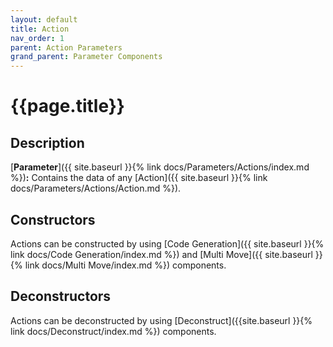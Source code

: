 ```yaml
---
layout: default
title: Action
nav_order: 1
parent: Action Parameters
grand_parent: Parameter Components
---
```


# **{{page.title}}**

## **Description**

[**Parameter**]({{ site.baseurl }}{% link docs/Parameters/Actions/index.md %})**:** 
Contains the data of any [Action]({{ site.baseurl }}{% link docs/Parameters/Actions/Action.md %}). 

## **Constructors**

Actions can be constructed by using [Code Generation]({{ site.baseurl }}{% link docs/Code Generation/index.md %}) and [Multi Move]({{ site.baseurl }}{% link docs/Multi Move/index.md %}) components.

## **Deconstructors**

Actions can be deconstructed by using [Deconstruct]({{site.baseurl }}{% link docs/Deconstruct/index.md %}) components.
